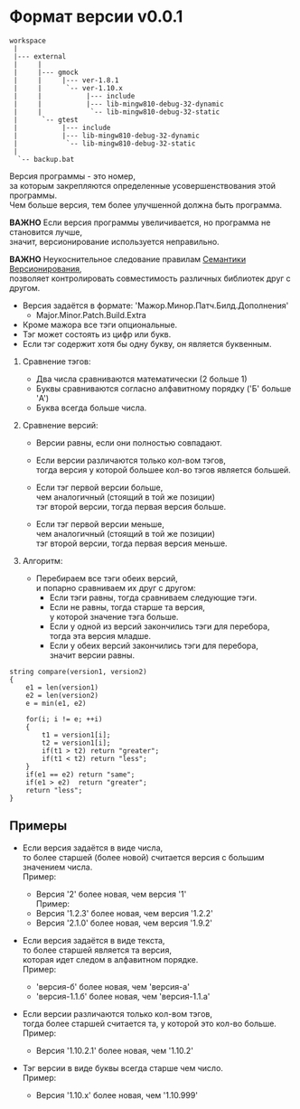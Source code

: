 ﻿
Формат версии v0.0.1
====================

```
workspace
 |
 |--- external
 |     |
 |     |--- gmock
 |     |     |--- ver-1.8.1
 |     |      `-- ver-1.10.x
 |     |           |--- include
 |     |           |--- lib-mingw810-debug-32-dynamic
 |     |            `-- lib-mingw810-debug-32-static
 |      `-- gtest
 |           |--- include
 |           |--- lib-mingw810-debug-32-dynamic
 |            `-- lib-mingw810-debug-32-static
 |
  `-- backup.bat
```

Версия программы - это номер,  
за которым закрепляются определенные усовершенствования этой программы.  
Чем больше версия, тем более улучшенной должна быть программа.  

**ВАЖНО** Если версия программы увеличивается, 
но программа не становится лучше,  
значит, версионирование используется неправильно.  

**ВАЖНО** Неукоснительное следование правилам [Семантики Версионирования][SV],  
позволяет контролировать совместимость различных библиотек друг с другом.  

[SV]: 020-version-semantic.md   "семантическое версионирование"  

- Версия задаётся в формате: 'Мажор.Минор.Патч.Билд.Дополнения'  
   - Major.Minor.Patch.Build.Extra  
- Кроме мажора все тэги опциональные.  
- Тэг может состоять из цифр или букв.  
- Если тэг содержит хотя бы одну букву, он является буквенным.  


1. Сравнение тэгов:  
   - Два числа сравниваются математически (2 больше 1)  
   - Буквы сравниваются согласно алфавитному порядку ('Б' больше 'A')  
   - Буква всегда больше числа.  

2. Сравнение версий:  
   - Версии равны, если они полностью совпадают.  

   - Если версии различаются только кол-вом тэгов,  
     тогда версия у которой большее кол-во тэгов является большей.  

   - Если тэг первой версии больше,  
     чем аналогичный (стоящий в той же позиции)  
     тэг второй версии, тогда первая версия больше.  

   - Если тэг первой версии меньше,  
     чем аналогичный (стоящий в той же позиции)  
     тэг второй версии, тогда первая версия меньше.  

3. Алгоритм:  
     - Перебираем все тэги обеих версий,  
       и попарно сравниваем их друг с другом:  
         - Если тэги равны, тогда сравниваем следующие тэги.  
         - Если не равны, тогда старше та версия,  
           у которой значение тэга больше.  
         - Если у одной из версий закончились тэги для перебора,  
           тогда эта версия младше.  
         - Если у обеих версий закончились тэги для перебора,  
           значит версии равны.  

  ``` 
  string compare(version1, version2)
  {
      e1 = len(version1)
      e2 = len(version2)
      e = min(e1, e2)

      for(i; i != e; ++i)
      {
          t1 = version1[i];
          t2 = version1[i];
          if(t1 > t2) return "greater";
          if(t1 < t2) return "less";
      }
      if(e1 == e2) return "same";
      if(e1 > e2)  return "greater";
      return "less";
  }
  ```

Примеры  
---

- Если версия задаётся в виде числа,  
  то более старшей (более новой) 
  считается версия с большим значением числа.  
  Пример:  
    - Версия '2' более новая, чем версия '1'  
  Пример:  
    - Версия '1.2.3' более новая, чем версия '1.2.2'  
    - Версия '2.1.0' более новая, чем версия '1.9.2'  
    
- Если версия задаётся в виде текста,  
  то более старшей является та версия,  
  которая идет следом в алфавитном порядке.  
  Пример:  
    - 'версия-б'     более новая, чем 'версия-a'  
    - 'версия-1.1.б' более новая, чем 'версия-1.1.a'  
    
- Если версии различаются только кол-вом тэгов,  
  тогда более старшей считается та, у которой это кол-во больше.  
  Пример:  
    - Версия '1.10.2.1' более новая, чем '1.10.2'  
    
- Тэг версии в виде буквы всегда старше чем число.  
  Пример:  
    - Версия '1.10.x' более новая, чем '1.10.999'  
